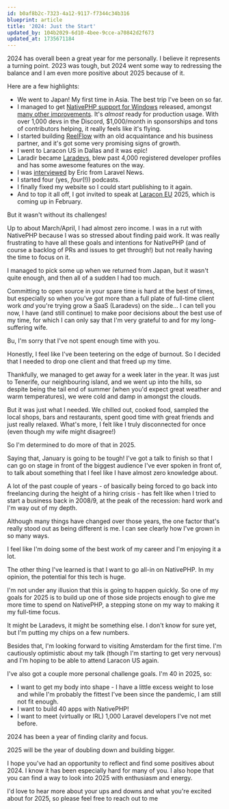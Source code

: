```yaml
---
id: b0af8b2c-7323-4a12-9117-f7344c34b316
blueprint: article
title: '2024: Just the Start'
updated_by: 104b2029-6d10-4bee-9cce-a70842d2f673
updated_at: 1735671184
---
```

2024 has overall been a great year for me personally. I believe it represents a turning point. 2023 was tough, but 2024 went some way to redressing the balance and I am even more positive about 2025 because of it.

Here are a few highlights:

- We went to Japan! My first time in Asia. The best trip I've been on so far.
- I managed to get [NativePHP support for Windows](https://github.com/orgs/NativePHP/discussions/278) released, amongst [many other improvements](https://github.com/nativephp/laravel/releases). It's _almost_ ready for production usage. With over 1,000 devs in the Discord, $1,000/month in sponsorships and tons of contributors helping, it really feels like it's flying.
- I started building [ReelFlow](https://reelflow.com/) with an old acquaintance and his business partner, and it's got some very promising signs of growth.
- I went to Laracon US in Dallas and it was epic!
- Laradir became [Laradevs](https://laradevs.com), blew past 4,000 registered developer profiles and has some awesome features on the way.
- I was [interviewed](https://laravel-news.com/building-desktop-applications-using-native-php) by Eric from Laravel News.
- I started four (yes, _four_(!)) podcasts.
- I finally fixed my website so I could start publishing to it again.
- And to top it all off, I got invited to speak at [Laracon EU](https://laracon.eu) 2025, which is coming up in February.

But it wasn't without its challenges!

Up to about March/April, I had almost zero income. I was in a rut with NativePHP because I was so stressed about finding paid work. It was really frustrating to have all these goals and intentions for NativePHP (and of course a backlog of PRs and issues to get through!) but not really having the time to focus on it.

I managed to pick some up when we returned from Japan, but it wasn't quite enough, and then all of a sudden I had too much.

Committing to open source in your spare time is hard at the best of times, but especially so when you've got more than a full plate of full-time client work _and_ you're trying grow a SaaS (Laradevs) on the side... I can tell you now, I have (and still continue) to make poor decisions about the best use of my time, for which I can only say that I'm very grateful to and for my long-suffering wife.

Bu, I'm sorry that I've not spent enough time with you.

Honestly, I feel like I've been teetering on the edge of burnout. So I decided that I needed to drop one client and that freed up my time.

Thankfully, we managed to get away for a week later in the year. It was just to Tenerife, our neighbouring island, and we went up into the hills, so despite being the tail end of summer (when you'd expect great weather and warm temperatures), we were cold and damp in amongst the clouds.

But it was just what I needed. We chilled out, cooked food, sampled the local shops, bars and restaurants, spent good time with great friends and just really relaxed. What's more, I felt like I truly disconnected for once (even though my wife might disagree!)

So I'm determined to do more of that in 2025.

Saying that, January is going to be tough! I've got a talk to finish so that I can go on stage in front of the biggest audience I've ever spoken in front of, to talk about something that I feel like I have almost zero knowledge about.

A lot of the past couple of years - of basically being forced to go back into freelancing during the height of a hiring crisis - has felt like when I tried to start a business back in 2008/9, at the peak of the recession: hard work and I'm way out of my depth.

Although many things have changed over those years, the one factor that's really stood out as being different is me. I can see clearly how I've grown in so many ways.

I feel like I'm doing some of the best work of my career and I'm enjoying it a lot.

The other thing I've learned is that I want to go all-in on NativePHP. In my opinion, the potential for this tech is huge.

I'm not under any illusion that this is going to happen quickly. So one of my goals for 2025 is to build up one of those side projects enough to give me more time to spend on NativePHP, a stepping stone on my way to making it my full-time focus.

It might be Laradevs, it might be something else. I don't know for sure yet, but I'm putting my chips on a few numbers.

Besides that, I'm looking forward to visiting Amsterdam for the first time. I'm cautiously optimistic about my talk (though I'm starting to get very nervous) and I'm hoping to be able to attend Laracon US again.

I've also got a couple more personal challenge goals. I'm 40 in 2025, so:
- I want to get my body into shape - I have a little excess weight to lose and while I'm probably the fittest I've been since the pandemic, I am still not fit enough.
- I want to build 40 apps with NativePHP!
- I want to meet (virtually or IRL) 1,000 Laravel developers I've not met before.

2024 has been a year of finding clarity and focus.

2025 will be the year of doubling down and building bigger.

I hope you've had an opportunity to reflect and find some positives about 2024. I know it has been especially hard for many of you. I also hope that you can find a way to look into 2025 with enthusiasm and energy.

I'd love to hear more about your ups and downs and what you're excited about for 2025, so please feel free to reach out to me